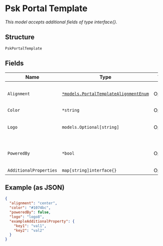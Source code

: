 
# Psk Portal Template

*This model accepts additional fields of type interface{}.*

## Structure

`PskPortalTemplate`

## Fields

| Name | Type | Tags | Description |
|  --- | --- | --- | --- |
| `Alignment` | [`*models.PortalTemplateAlignmentEnum`](../../doc/models/portal-template-alignment-enum.md) | Optional | defines alignment on portal. enum: `center`, `left`, `right`<br>**Default**: `"center"` |
| `Color` | `*string` | Optional | **Default**: `"#1074bc"` |
| `Logo` | `models.Optional[string]` | Optional | Custom logo with "data:image/png;base64," format.  default null, uses Juniper Mist Logo |
| `PoweredBy` | `*bool` | Optional | Whether to hide "Powered by Juniper Mist" and email footers<br>**Default**: `false` |
| `AdditionalProperties` | `map[string]interface{}` | Optional | - |

## Example (as JSON)

```json
{
  "alignment": "center",
  "color": "#1074bc",
  "poweredBy": false,
  "logo": "logo8",
  "exampleAdditionalProperty": {
    "key1": "val1",
    "key2": "val2"
  }
}
```

